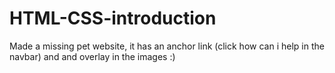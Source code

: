 # HTML-CSS-introduction
Made a missing pet website, it has an anchor link (click how can i help in the navbar) and and overlay in the images :)
